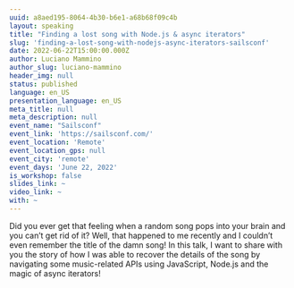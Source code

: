 ```yaml
---
uuid: a8aed195-8064-4b30-b6e1-a68b68f09c4b
layout: speaking
title: "Finding a lost song with Node.js & async iterators"
slug: 'finding-a-lost-song-with-nodejs-async-iterators-sailsconf'
date: 2022-06-22T15:00:00.000Z
author: Luciano Mammino
author_slug: luciano-mammino
header_img: null
status: published
language: en_US
presentation_language: en_US
meta_title: null
meta_description: null
event_name: "Sailsconf"
event_link: 'https://sailsconf.com/'
event_location: 'Remote'
event_location_gps: null
event_city: 'remote'
event_days: 'June 22, 2022'
is_workshop: false
slides_link: ~
video_link: ~
with: ~
---
```


Did you ever get that feeling when a random song pops into your brain and you can’t get rid of it? Well, that happened to me recently and I couldn’t even remember the title of the damn song! In this talk, I want to share with you the story of how I was able to recover the details of the song by navigating some music-related APIs using JavaScript, Node.js and the magic of async iterators!
